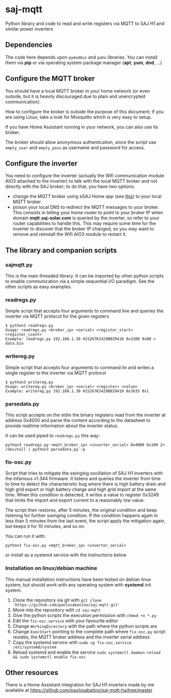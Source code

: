 # saj-mqtt
Python library and code to read and write registers via MQTT to SAJ H1 and similar power inverters

## Dependencies

The code here depends upon `pymodbus` and `paho` libraries.
You can install them via **pip** or via operating system package manager (**apt**, **yum**, **dnd**, ...)

## Configure the MQTT broker

You should have a local MQTT broker in your home network (or even outside, but it is heavily discouraged due to
plain and unencrypted communication). 

How to configure the broker is outside the purpose of this document; if you are
using Linux, take a look for Mosquitto which is very easy to setup.

If you have Home Assistant running in your network, you can also use its broker.

The broker should allow anonymous authentication, since the script use `empty_user` and `empty_pass`
as username and password for access.

## Configure the inverter
You need to configure the inverter (actually the Wifi communication module AIO3 attached to the inverter) to talk with the local MQTT broker and not directly with the SAJ broker; to do that, you have two options:

- change the MQTT broker using eSAJ Home app (see [this](https://play.google.com/store/apps/details?id=com.saj.esolarhome)) to your local MQTT broker
- poison your local DNS to redirect the MQTT messages to your broker. This consists in telling your home router to point to your broker IP when domain **mqtt.saj-solar.com** is queried by the inverter, so refer to your router capabilities to handle this. This may require some time for the inverter to discover that the broker IP changed, so you may want to remove and reinstall the Wifi AIO3 module to restart it.

## The library and companion scripts

### sajmqtt.py

This is the main threaded library. It can be imported by other python scripts to enable communication via a
simple sequential I/O paradigm. See the other scripts as easy examples.

### readregs.py

Simple script that accepts four arguments to command line and queries the inverter via MQTT protocol for the 
given registers

```commandline
$ python3 readregs.py
Usage: readregs.py <broker_ip> <serial> <register_start> <register_count>
Example: readregs.py 192.168.1.30 H1S267K2429B029410 0x3200 0x80 > data.bin
```

### writereg.py

Simple script that accepts four arguments to command lin and writes a single register to the inverter via
MQTT protocol

```commandline
$ python3 writereg.py 
Usage: writereg.py <broker_ip> <serial> <register> <value>
Example: writereg.py 192.168.1.30 H1S267K2429B029410 0x3635 0x1
```

### parsedata.py

This script accepts on the stdin the binary registers read from the inverter at address 0x4000 and parse 
the content according to the datasheet to provide realtime information about the inverter status.

It can be used piped to `readregs.py` this way:

```commandline
python3 readregs.py <mqtt_broker_ip> <inverter_serial> 0x4000 0x100 2> /dev/null | python3 parsedata.py -p
```

### fix-osc.py

Script that tries to mitigate the swinging oscillation of SAJ H1 inverters with the infamous v1.344 firmware.
It listens and queries the inverter from time to time to detect the characteristic bug where there is high battery
drain and high grid export or high battery charge and high grid import at the same time.
When this condition is detected, it writes a value to register 0x3249 that limits the import and
export current to a reasonably low value.

The script then restores, after 5 minutes, the original condition and keep listening for
further swinging condition. If the condition happens again in less than 5 minutes from the last
event, the script apply the mitigation again, but keeps it for 10 minutes, and so on.

You can run it with:

```commandline
python3 fix-osc.py <mqtt_broker_ip> <inverter_serial>
```

or install as a systemd service with the instructions below

### Installation on linux/debian machine

This manual installation instructions have been tested on debian linux system, but
should work with any operating system with **systemd** init system.

1. Clone the repository via git with `git clone 'https://github.com/paolosabatino/saj-mqtt.git'`
2. Move into the repository with `cd saj-mqtt`
3. Give the python scripts the execution permission with `chmod +x *.py`
4. Edit the `fix-osc.service` with your favourite editor
5. Change `WorkingDirectory` with the path where the python scripts are
6. Change `ExecStart` pointing to the complete path where `fix-osc.py` script resides, the MQTT broker address and the inverter serial address
7. Copy the systemd service with `sudo cp fix-osc.service /etc/systemd/system`
8. Reload systemd and enable the service `sudo systemctl daemon-reload && sudo systemctl enable fix-osc`

## Other resources

There is a Home Assistant integration for SAJ H1 inverters made by me available at https://github.com/paolosabatino/saj-mqtt-ha/tree/master
